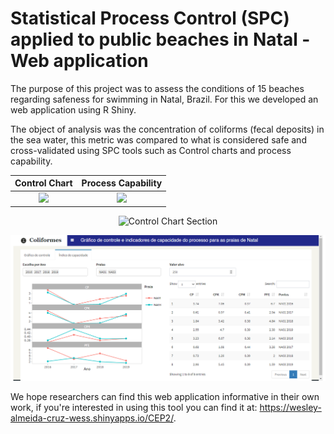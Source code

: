 # Statistical Process Control (SPC) applied to public beaches in Natal - Web application

The purpose of this project was to assess the conditions of 15 beaches regarding safeness for swimming in Natal, Brazil. For this we developed an web application using R Shiny.

The object of analysis was the concentration of coliforms (fecal deposits) in the sea water, this metric was compared to what is considered safe and cross-validated using SPC tools such as Control charts and process capability.

Control Chart             |  Process Capability
:-------------------------:|:-------------------------:
![]([https://...Dark.png](https://github.com/wesleyacruzzz/statistical_control_process_application/blob/main/Images/img1.png))  |  ![]([https://...Ocean.png](https://github.com/wesleyacruzzz/statistical_control_process_application/blob/main/Images/img2.png))

<p align="center">
  <img src="" width="900" title="Control Chart Section">
</p>

<p align="center">
  <img src="https://github.com/wesleyacruzzz/statistical_control_process_application/blob/main/Images/img2.png" width="900" title="Process Capability Section">
</p>

We hope researchers can find this web application informative in their own work, if you're interested in using this tool you can find it at: https://wesley-almeida-cruz-wess.shinyapps.io/CEP2/.
